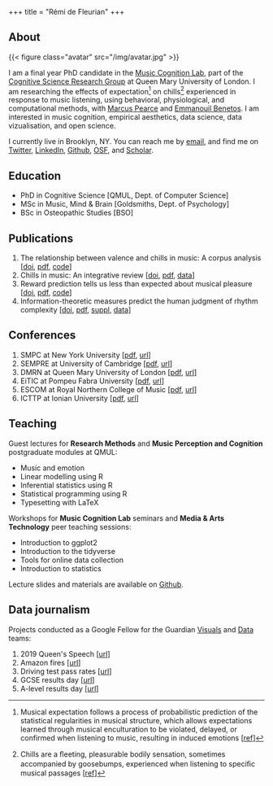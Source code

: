 +++
title = "Rémi de Fleurian"
+++

## About

{{< figure class="avatar" src="/img/avatar.jpg" >}}

I am a final year PhD candidate in the [Music Cognition Lab](http://music-cognition.eecs.qmul.ac.uk/), part of the [Cognitive Science Research Group](http://cogsci.eecs.qmul.ac.uk/) at Queen Mary University of London. 
I am researching the effects of expectation[^1] on chills[^2] experienced in response to music listening, using behavioral, physiological, and computational methods, with [Marcus Pearce](http://webprojects.eecs.qmul.ac.uk/marcusp/) and [Emmanouil Benetos](http://www.eecs.qmul.ac.uk/~emmanouilb/). 
I am interested in music cognition, empirical aesthetics, data science, data vizualisation, and open science.

I currently live in Brooklyn, NY. 
You can reach me by [email](mailto:remi.defleurian@gmail.com), 
and find me on [Twitter](https://twitter.com/remidefleurian), 
[LinkedIn](https://www.linkedin.com/in/remidefleurian/), 
[Github](https://github.com/remidefleurian), 
[OSF](https://osf.io/f2jgd/), 
and [Scholar](https://scholar.google.co.uk/citations?user=kH6xaHsAAAAJ).

## Education

* PhD in Cognitive Science [QMUL, Dept. of Computer Science]
* MSc in Music, Mind & Brain [Goldsmiths, Dept. of Psychology]
* BSc in Osteopathic Studies [BSO]

## Publications

1. The relationship between valence and chills in music: A corpus analysis [[doi](https://doi.org/10.31234/osf.io/v3rhe), [pdf]("/files/2020-psyarxiv-val.pdf"), [code](https://doi.org/10.5281/zenodo.4161610)]
2. Chills in music: An integrative review [[doi](https://doi.org/10.31234/osf.io/yc6d8), [pdf]("/files/2020-psyarxiv-rev.pdf"), [data](https://doi.org/10.17605/osf.io/uyg7m)]
3. Reward prediction tells us less than expected about musical pleasure [[doi](https://doi.org/10.1073/pnas.1913244116), [pdf]("/files/2019-pnas.pdf"), [code](https://codeocean.com/capsule/7918672/tree/v1)]
4. Information-theoretic measures predict the human judgment of rhythm complexity [[doi](https://doi.org/10.1111/cogs.12347), [pdf]("/files/2019-cognsci-paper.pdf"), [suppl]("/files/2019-cognsci-suppl.pdf"), [data](https://doi.org/10.17605/osf.io/yk3wa)]

## Conferences

1. SMPC at New York University [[pdf]("/files/2019-smpc.pdf"), [url](https://wp.nyu.edu/smpc2019/)]
2. SEMPRE at University of Cambridge [[pdf]("/files/2019-sempre.pdf"), [url](https://cms.mus.cam.ac.uk/conferences/sempre-graduate-conference/)]
3. DMRN at Queen Mary University of London [[pdf]("/files/2018-dmrn.pdf"), [url](https://www.qmul.ac.uk/dmrn/dmrn13/)]
4. EiTIC at Pompeu Fabra University [[pdf]("/files/2018-eitic.pdf"), [url](https://www.upf.edu/web/etic_doctoral_workshop/)]
5. ESCOM at Royal Northern College of Music [[pdf]("/files/2015-escom.pdf"), [url](https://www.escom.org/conferences-triennial.html)]
6. ICTTP at Ionian University [[pdf]("/files/2014-icttp.pdf"), [url](http://www.finalconference.timely-cost.eu/)]

## Teaching

Guest lectures for **Research Methods** and **Music Perception and Cognition** postgraduate modules at QMUL:
* Music and emotion
* Linear modelling using R
* Inferential statistics using R
* Statistical programming using R
* Typesetting with LaTeX

Workshops for **Music Cognition Lab** seminars and **Media & Arts Technology** peer teaching sessions:
* Introduction to ggplot2
* Introduction to the tidyverse
* Tools for online data collection
* Introduction to statistics

Lecture slides and materials are available on [Github](https://github.com/remidefleurian/teaching).

## Data journalism

Projects conducted as a Google Fellow for the Guardian [Visuals](https://twitter.com/GuardianVisuals) and [Data](https://twitter.com/guardiandata) teams:
1. 2019 Queen's Speech [[url](https://www.theguardian.com/politics/ng-interactive/2019/oct/14/how-unusual-language-boris-johnson-first-queens-speech)]
2. Amazon fires [[url](https://www.theguardian.com/environment/2019/aug/23/amazon-fires-what-is-happening-anything-we-can-do?)]
3. Driving test pass rates [[url](https://www.theguardian.com/world/2019/aug/23/an-easy-ride-scottish-village-fuels-debate-driving-test-pass-rates)]
4. GCSE results day [[url](https://www.theguardian.com/education/live/2019/aug/22/gcse-results-day-2019-live-news)]
5. A-level results day [[url](https://www.theguardian.com/education/live/2019/aug/15/a-level-results-2019-students-await-results-from-reformed-exams-live?)]

[^1]: Musical expectation follows a process of probabilistic prediction of the statistical regularities in musical structure, which allows expectations learned through musical enculturation to be violated, delayed, or confirmed when listening to music, resulting in induced emotions [[ref](https://doi.org/10.1111/nyas.13654)]
[^2]: Chills are a ﬂeeting, pleasurable bodily sensation, sometimes accompanied by goosebumps, experienced when listening to speciﬁc musical passages [[ref](https://doi.org/10.31234/osf.io/yc6d8)]
